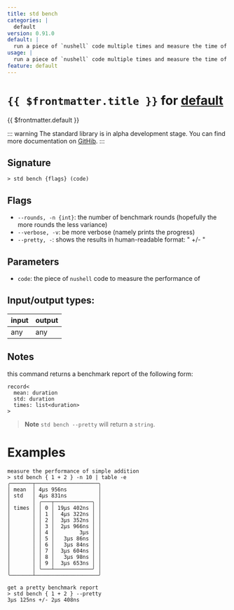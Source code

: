 ```yaml
---
title: std bench
categories: |
  default
version: 0.91.0
default: |
  run a piece of `nushell` code multiple times and measure the time of execution.
usage: |
  run a piece of `nushell` code multiple times and measure the time of execution.
feature: default
---
```

<!-- This file is automatically generated. Please edit the command in https://github.com/nushell/nushell instead. -->

# `{{ $frontmatter.title }}` for [default](/commands/categories/default.md)

<div class='command-title'>{{ $frontmatter.default }}</div>


::: warning
The standard library is in alpha development stage. You can find more documentation on [GitHib](https://github.com/nushell/nushell/tree/main/crates/nu-std).
:::
## Signature

```> std bench {flags} (code)```

## Flags

 -  `--rounds, -n {int}`: the number of benchmark rounds (hopefully the more rounds the less variance)
 -  `--verbose, -v`: be more verbose (namely prints the progress)
 -  `--pretty, -`: shows the results in human-readable format: "<mean> +/- <stddev>"

## Parameters

 -  `code`: the piece of `nushell` code to measure the performance of


## Input/output types:

| input | output |
| ----- | ------ |
| any   | any    |

## Notes
this command returns a benchmark report of the following form:
```
record<
  mean: duration
  std: duration
  times: list<duration>
>
```

> **Note**
> `std bench --pretty` will return a `string`.

# Examples
    measure the performance of simple addition
    > std bench { 1 + 2 } -n 10 | table -e
    ╭───────┬────────────────────╮
    │ mean  │ 4µs 956ns          │
    │ std   │ 4µs 831ns          │
    │       │ ╭───┬────────────╮ │
    │ times │ │ 0 │ 19µs 402ns │ │
    │       │ │ 1 │  4µs 322ns │ │
    │       │ │ 2 │  3µs 352ns │ │
    │       │ │ 3 │  2µs 966ns │ │
    │       │ │ 4 │        3µs │ │
    │       │ │ 5 │   3µs 86ns │ │
    │       │ │ 6 │   3µs 84ns │ │
    │       │ │ 7 │  3µs 604ns │ │
    │       │ │ 8 │   3µs 98ns │ │
    │       │ │ 9 │  3µs 653ns │ │
    │       │ ╰───┴────────────╯ │
    ╰───────┴────────────────────╯

    get a pretty benchmark report
    > std bench { 1 + 2 } --pretty
    3µs 125ns +/- 2µs 408ns